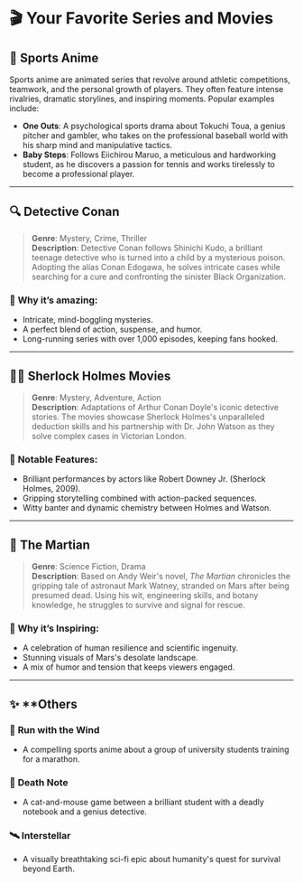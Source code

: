 # 🎬 **Your Favorite Series and Movies**

## 🏅 **Sports Anime**
Sports anime are animated series that revolve around athletic competitions, teamwork, and the personal growth of players. They often feature intense rivalries, dramatic storylines, and inspiring moments. Popular examples include:

- **One Outs**: A psychological sports drama about Tokuchi Toua, a genius pitcher and gambler, who takes on the professional baseball world with his sharp mind and manipulative tactics.
- **Baby Steps**: Follows Eiichirou Maruo, a meticulous and hardworking student, as he discovers a passion for tennis and works tirelessly to become a professional player.

---

## 🔍 **Detective Conan**
> **Genre**: Mystery, Crime, Thriller  
> **Description**: Detective Conan follows Shinichi Kudo, a brilliant teenage detective who is turned into a child by a mysterious poison. Adopting the alias Conan Edogawa, he solves intricate cases while searching for a cure and confronting the sinister Black Organization.

### 🔑 **Why it’s amazing:**
- Intricate, mind-boggling mysteries.
- A perfect blend of action, suspense, and humor.
- Long-running series with over 1,000 episodes, keeping fans hooked.

---

## 🕵️‍♂️ **Sherlock Holmes Movies**
> **Genre**: Mystery, Adventure, Action  
> **Description**: Adaptations of Arthur Conan Doyle's iconic detective stories. The movies showcase Sherlock Holmes's unparalleled deduction skills and his partnership with Dr. John Watson as they solve complex cases in Victorian London.

### 🌟 **Notable Features:**
- Brilliant performances by actors like Robert Downey Jr. (Sherlock Holmes, 2009).
- Gripping storytelling combined with action-packed sequences.
- Witty banter and dynamic chemistry between Holmes and Watson.

---

## 🚀 **The Martian**
> **Genre**: Science Fiction, Drama  
> **Description**: Based on Andy Weir's novel, *The Martian* chronicles the gripping tale of astronaut Mark Watney, stranded on Mars after being presumed dead. Using his wit, engineering skills, and botany knowledge, he struggles to survive and signal for rescue.

### 🌌 **Why it’s Inspiring:**
- A celebration of human resilience and scientific ingenuity.
- Stunning visuals of Mars's desolate landscape.
- A mix of humor and tension that keeps viewers engaged.

---

## ✨ **Others

### 🎽 **Run with the Wind**
- A compelling sports anime about a group of university students training for a marathon.

### 🧩 **Death Note**
- A cat-and-mouse game between a brilliant student with a deadly notebook and a genius detective.

### 🛰️ **Interstellar**
- A visually breathtaking sci-fi epic about humanity's quest for survival beyond Earth.
